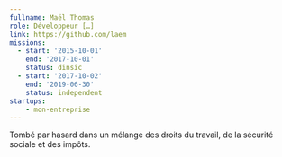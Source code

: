 ```yaml
---
fullname: Maël Thomas
role: Développeur […]
link: https://github.com/laem
missions:
  - start: '2015-10-01'
    end: '2017-10-01'
    status: dinsic
  - start: '2017-10-02'
    end: '2019-06-30'
    status: independent
startups:
    - mon-entreprise
---
```


Tombé par hasard dans un mélange des droits du travail, de la sécurité sociale et des impôts.
